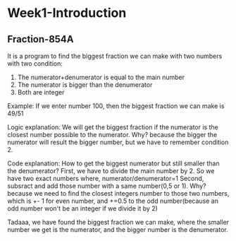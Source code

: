 # Week1-Introduction

## Fraction-854A

It is a program to find the biggest fraction we can make with two numbers with two condition:
  1. The numerator+denumerator is equal to the main number
  2. The numerator is bigger than the denumerator
  3. Both are integer
 
Example:
If we enter number 100, then the biggest fraction we can make is 49/51
 
Logic explanation:
We will get the biggest fraction if the numerator is the closest number possible to the numerator.
Why? because the bigger the numerator will result the bigger number, but we have to remember condition 2.

Code explanation:
How to get the biggest numerator but still smaller than the denumerator?
First, we have to divide the main number by 2. So we have two exact numbers where, numerator/denumerator=1
Second, subsract and add those number with a same number(0,5 or 1).
  Why? because we need to find the closest integers number to those two numbers, which is +- 1 for even number,
  and +=0.5 to the odd number(because an odd number won't be an integer if we divide it by 2)

Tadaaa, we have found the biggest fraction we can make, where the smaller number we get is the numerator,
and the bigger number is the denumerator.
